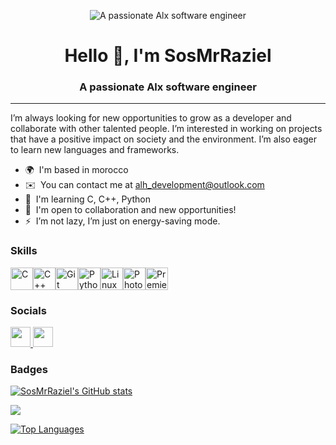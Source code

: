 <p align="center">
  <img src="https://i.imgur.com/xfHJYN5.png" alt="A passionate Alx software engineer">
</p>

<h1 align="center">Hello 👋, I'm SosMrRaziel</h1>
<h3 align="center">A passionate Alx software engineer</h3>

-------------------------------------------------------------

I’m always looking for new opportunities to grow as a developer and collaborate with other talented people. I’m interested in working on projects that have a positive impact on society and the environment. I’m also eager to learn new languages and frameworks.

* 🌍  I'm based in morocco
* ✉️  You can contact me at [alh\_development@outlook.com](mailto:alh_development@outlook.com)
* 🧠  I'm learning C, C++, Python
* 🤝  I'm open to collaboration and new opportunities!
* ⚡  I’m not lazy, I’m just on energy-saving mode.

### Skills


<p align="left">
<a href="https://docs.microsoft.com/en-us/cpp/?view=msvc-170" target="_blank" rel="noreferrer"><img src="https://raw.githubusercontent.com/danielcranney/readme-generator/main/public/icons/skills/c-colored.svg" width="36" height="36" alt="C" /></a><a href="https://docs.microsoft.com/en-us/cpp/?view=msvc-170" target="_blank" rel="noreferrer"><img src="https://raw.githubusercontent.com/danielcranney/readme-generator/main/public/icons/skills/cplusplus-colored.svg" width="36" height="36" alt="C++" /></a><a href="https://git-scm.com/" target="_blank" rel="noreferrer"><img src="https://raw.githubusercontent.com/danielcranney/readme-generator/main/public/icons/skills/git-colored.svg" width="36" height="36" alt="Git" /></a><a href="https://www.python.org/" target="_blank" rel="noreferrer"><img src="https://raw.githubusercontent.com/danielcranney/readme-generator/main/public/icons/skills/python-colored.svg" width="36" height="36" alt="Python" /></a><a href="https://www.linux.org" target="_blank" rel="noreferrer"><img src="https://raw.githubusercontent.com/danielcranney/readme-generator/main/public/icons/skills/linux-colored.svg" width="36" height="36" alt="Linux" /></a><a href="https://www.adobe.com/uk/products/photoshop.html" target="_blank" rel="noreferrer"><img src="https://raw.githubusercontent.com/danielcranney/readme-generator/main/public/icons/skills/photoshop-colored-dark.svg" width="36" height="36" alt="Photoshop" /></a><a href="https://www.adobe.com/uk/products/premiere.html" target="_blank" rel="noreferrer"><img src="https://raw.githubusercontent.com/danielcranney/readme-generator/main/public/icons/skills/premierepro-colored-dark.svg" width="36" height="36" alt="Premiere Pro" /></a>
</p>


### Socials

<p align="left"> <a href="https://www.github.com/SosMrRaziel" target="_blank" rel="noreferrer"> <picture> <source media="(prefers-color-scheme: dark)" srcset="https://raw.githubusercontent.com/danielcranney/readme-generator/main/public/icons/socials/github-dark.svg" /> <source media="(prefers-color-scheme: light)" srcset="https://raw.githubusercontent.com/danielcranney/readme-generator/main/public/icons/socials/github.svg" /> <img src="https://raw.githubusercontent.com/danielcranney/readme-generator/main/public/icons/socials/github.svg" width="32" height="32" /> </picture> </a> <a href="https://www.linkedin.com/in/Abdelilah-Laabidat-743486114" target="_blank" rel="noreferrer"> <picture> <source media="(prefers-color-scheme: dark)" srcset="https://raw.githubusercontent.com/danielcranney/readme-generator/main/public/icons/socials/linkedin-dark.svg" /> <source media="(prefers-color-scheme: light)"  </picture> </a> <a href="https://www.x.com/RazielSos" target="_blank" rel="noreferrer"> <picture> <source media="(prefers-color-scheme: dark)" srcset="https://raw.githubusercontent.com/danielcranney/readme-generator/main/public/icons/socials/twitter-dark.svg" /> <source media="(prefers-color-scheme: light)" srcset="https://raw.githubusercontent.com/danielcranney/readme-generator/main/public/icons/socials/twitter.svg" /> <img src="https://raw.githubusercontent.com/danielcranney/readme-generator/main/public/icons/socials/twitter.svg" width="32" height="32" /> </picture> </a></p>

### Badges

<a href="http://www.github.com/SosMrRaziel"><img src="https://github-readme-stats.vercel.app/api?username=SosMrRaziel&show_icons=true&hide=&count_private=true&title_color=3382ed&text_color=facc15&icon_color=0891b2&bg_color=000000&hide_border=true&show_icons=true" alt="SosMrRaziel's GitHub stats" /></a>

<a href="http://www.github.com/SosMrRaziel"><img src="https://github-readme-streak-stats.herokuapp.com/?user=SosMrRaziel&stroke=facc15&background=000000&ring=3382ed&fire=3382ed&currStreakNum=facc15&currStreakLabel=3382ed&sideNums=facc15&sideLabels=facc15&dates=facc15&hide_border=true" /></a>

<a href="https://github.com/SosMrRaziel" align="left"><img src="https://github-readme-stats.vercel.app/api/top-langs/?username=SosMrRaziel&langs_count=10&title_color=3382ed&text_color=facc15&icon_color=0891b2&bg_color=000000&hide_border=true&locale=en&custom_title=Top%20%Languages" alt="Top Languages" /></a>
